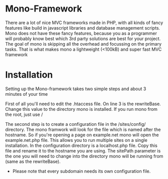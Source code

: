 Mono-Framework
==============
There are a lot of nice MVC frameworks made in PHP, with all kinds of fancy features like build in javascript libraries and database management scripts. Mono does not have these fancy features, because you as a programmer will probably know best which 3rd party solutions are best for your project. The goal of mono is skipping all the overhead and focussing on the primary tasks. That is what makes mono a lightweight (<100kB) and super fast MVC framework


Installation
==============
Setting up the Mono-framework takes two simple steps and about 3 minutes of your time

First of all you'll need to edit the .htaccess file. On line 3 is the rewriteBase. Change this value to the directory mono is installed. If you run mono from the root, just use /

The second step is to create a configuration file in the /sites/config/ directory. The mono framwork will look for the file which is named after the hostname. So if you're opening a page on example.net mono will open the example.net.php file. This allows you to run multiple sites on a single installation. In the configuration directory is a localhost.php file. Copy this file and rename it to the hostname you are using. The sitePath parameter is the one you will need to change into the directory mono will be running from (same as the rewriteBase).

* Please note that every subdomain needs its own configuration file.

